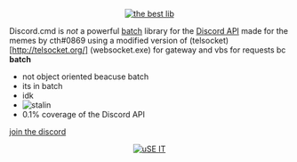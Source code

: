 <div align="center">
  <p>
    <a href="https://github.com/cthpw103/discord.cmd"><img src="https://i.imgur.com/yeus8RC.png" alt="the best lib" /></a>
  </p>
</div>

Discord.cmd is *not* a powerful [batch](https://en.wikipedia.org/wiki/Batch_file) library for the [Discord API](https://discordapp.com/developers/docs/intro) made for the memes by cth#0869 using a modified version of (telsocket)[http://telsocket.org/] (websocket.exe) for gateway and vbs for requests bc **batch**

- not object oriented beacuse batch
- its in batch
- idk
- <img src="https://i.imgur.com/G4WOUKy.png" alt="stalin" />
- 0.1% coverage of the Discord API

[join the discord](https://discord.gg/eyrJ3fk)
<div align="center">
  <p>
    <a href="https://github.com/cthpw103/discord.cmd"><img src="https://i.imgur.com/kQXZIb0.png" alt="uSE IT" /></a>
  </p>
</div>
